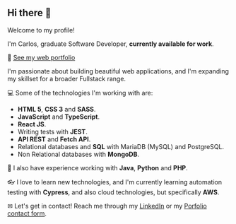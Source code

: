 ## Hi there 👋

Welcome to my profile!

I'm Carlos, graduate Software Developer, **currently available for work**.


💼 [See my web portfolio](https://carlos-quintana.github.io/)


I'm passionate about building beautiful web applications, and I'm expanding my skillset for a broader Fullstack range.


💻 Some of the technologies I'm working with are:
- **HTML 5**, **CSS 3** and **SASS**.
- **JavaScript** and **TypeScript**.
- **React JS**.
- Writing tests with **JEST**.
- **API REST** and **Fetch API**.
- Relational databases and **SQL** with MariaDB (MySQL) and PostgreSQL.
- Non Relational databases with **MongoDB**.

📝 I also have experience working with **Java**, **Python** and **PHP**.

👓 I love to learn new technologies, and I'm currently learning automation testing with  **Cypress**, and also cloud technologies, but specifically **AWS**.

✉ Let's get in contact! Reach me through my [LinkedIn](https://www.linkedin.com/in/carlos-quintana-a82541225/) or my [Porfolio contact form](https://carlos-quintana.github.io/#contact).